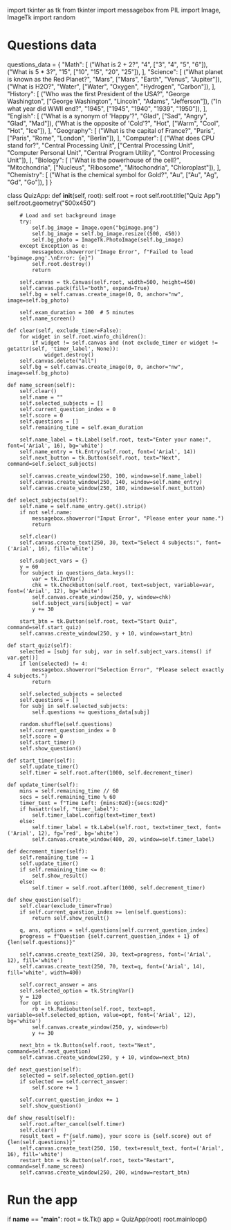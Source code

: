 import tkinter as tk
from tkinter import messagebox
from PIL import Image, ImageTk
import random

# Questions data
questions_data = {
    "Math": [
        ("What is 2 + 2?", "4", ["3", "4", "5", "6"]),
        ("What is 5 * 3?", "15", ["10", "15", "20", "25"]),
    ],
    "Science": [
        ("What planet is known as the Red Planet?", "Mars", ["Mars", "Earth", "Venus", "Jupiter"]),
        ("What is H2O?", "Water", ["Water", "Oxygen", "Hydrogen", "Carbon"]),
    ],
    "History": [
        ("Who was the first President of the USA?", "George Washington", ["George Washington", "Lincoln", "Adams", "Jefferson"]),
        ("In what year did WWII end?", "1945", ["1945", "1940", "1939", "1950"]),
    ],
    "English": [
        ("What is a synonym of 'Happy'?", "Glad", ["Sad", "Angry", "Glad", "Mad"]),
        ("What is the opposite of 'Cold'?", "Hot", ["Warm", "Cool", "Hot", "Ice"]),
    ],
    "Geography": [
        ("What is the capital of France?", "Paris", ["Paris", "Rome", "London", "Berlin"]),
    ],
    "Computer": [
        ("What does CPU stand for?", "Central Processing Unit", ["Central Processing Unit", "Computer Personal Unit", "Central Program Utility", "Control Processing Unit"]),
    ],
    "Biology": [
        ("What is the powerhouse of the cell?", "Mitochondria", ["Nucleus", "Ribosome", "Mitochondria", "Chloroplast"]),
    ],
    "Chemistry": [
        ("What is the chemical symbol for Gold?", "Au", ["Au", "Ag", "Gd", "Go"]),
    ]
}

class QuizApp:
    def __init__(self, root):
        self.root = root
        self.root.title("Quiz App")
        self.root.geometry("500x450")

        # Load and set background image
        try:
            self.bg_image = Image.open("bgimage.png")
            self.bg_image = self.bg_image.resize((500, 450))
            self.bg_photo = ImageTk.PhotoImage(self.bg_image)
        except Exception as e:
            messagebox.showerror("Image Error", f"Failed to load 'bgimage.png'.\nError: {e}")
            self.root.destroy()
            return

        self.canvas = tk.Canvas(self.root, width=500, height=450)
        self.canvas.pack(fill="both", expand=True)
        self.bg = self.canvas.create_image(0, 0, anchor="nw", image=self.bg_photo)

        self.exam_duration = 300  # 5 minutes
        self.name_screen()

    def clear(self, exclude_timer=False):
        for widget in self.root.winfo_children():
            if widget != self.canvas and (not exclude_timer or widget != getattr(self, 'timer_label', None)):
                widget.destroy()
        self.canvas.delete("all")
        self.bg = self.canvas.create_image(0, 0, anchor="nw", image=self.bg_photo)

    def name_screen(self):
        self.clear()
        self.name = ""
        self.selected_subjects = []
        self.current_question_index = 0
        self.score = 0
        self.questions = []
        self.remaining_time = self.exam_duration

        self.name_label = tk.Label(self.root, text="Enter your name:", font=('Arial', 16), bg='white')
        self.name_entry = tk.Entry(self.root, font=('Arial', 14))
        self.next_button = tk.Button(self.root, text="Next", command=self.select_subjects)

        self.canvas.create_window(250, 100, window=self.name_label)
        self.canvas.create_window(250, 140, window=self.name_entry)
        self.canvas.create_window(250, 180, window=self.next_button)

    def select_subjects(self):
        self.name = self.name_entry.get().strip()
        if not self.name:
            messagebox.showerror("Input Error", "Please enter your name.")
            return

        self.clear()
        self.canvas.create_text(250, 30, text="Select 4 subjects:", font=('Arial', 16), fill='white')

        self.subject_vars = {}
        y = 60
        for subject in questions_data.keys():
            var = tk.IntVar()
            chk = tk.Checkbutton(self.root, text=subject, variable=var, font=('Arial', 12), bg='white')
            self.canvas.create_window(250, y, window=chk)
            self.subject_vars[subject] = var
            y += 30

        start_btn = tk.Button(self.root, text="Start Quiz", command=self.start_quiz)
        self.canvas.create_window(250, y + 10, window=start_btn)

    def start_quiz(self):
        selected = [subj for subj, var in self.subject_vars.items() if var.get()]
        if len(selected) != 4:
            messagebox.showerror("Selection Error", "Please select exactly 4 subjects.")
            return

        self.selected_subjects = selected
        self.questions = []
        for subj in self.selected_subjects:
            self.questions += questions_data[subj]

        random.shuffle(self.questions)
        self.current_question_index = 0
        self.score = 0
        self.start_timer()
        self.show_question()

    def start_timer(self):
        self.update_timer()
        self.timer = self.root.after(1000, self.decrement_timer)

    def update_timer(self):
        mins = self.remaining_time // 60
        secs = self.remaining_time % 60
        timer_text = f"Time Left: {mins:02d}:{secs:02d}"
        if hasattr(self, "timer_label"):
            self.timer_label.config(text=timer_text)
        else:
            self.timer_label = tk.Label(self.root, text=timer_text, font=('Arial', 12), fg='red', bg='white')
            self.canvas.create_window(400, 20, window=self.timer_label)

    def decrement_timer(self):
        self.remaining_time -= 1
        self.update_timer()
        if self.remaining_time <= 0:
            self.show_result()
        else:
            self.timer = self.root.after(1000, self.decrement_timer)

    def show_question(self):
        self.clear(exclude_timer=True)
        if self.current_question_index >= len(self.questions):
            return self.show_result()

        q, ans, options = self.questions[self.current_question_index]
        progress = f"Question {self.current_question_index + 1} of {len(self.questions)}"

        self.canvas.create_text(250, 30, text=progress, font=('Arial', 12), fill='white')
        self.canvas.create_text(250, 70, text=q, font=('Arial', 14), fill='white', width=400)

        self.correct_answer = ans
        self.selected_option = tk.StringVar()
        y = 120
        for opt in options:
            rb = tk.Radiobutton(self.root, text=opt, variable=self.selected_option, value=opt, font=('Arial', 12), bg='white')
            self.canvas.create_window(250, y, window=rb)
            y += 30

        next_btn = tk.Button(self.root, text="Next", command=self.next_question)
        self.canvas.create_window(250, y + 10, window=next_btn)

    def next_question(self):
        selected = self.selected_option.get()
        if selected == self.correct_answer:
            self.score += 1

        self.current_question_index += 1
        self.show_question()

    def show_result(self):
        self.root.after_cancel(self.timer)
        self.clear()
        result_text = f"{self.name}, your score is {self.score} out of {len(self.questions)}"
        self.canvas.create_text(250, 150, text=result_text, font=('Arial', 16), fill='white')
        restart_btn = tk.Button(self.root, text="Restart", command=self.name_screen)
        self.canvas.create_window(250, 200, window=restart_btn)

# Run the app
if __name__ == "__main__":
    root = tk.Tk()
    app = QuizApp(root)
    root.mainloop()